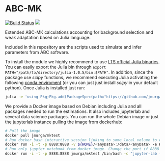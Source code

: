 # ABC-MK

[![Build Status](https://travis-ci.com/jmurga/Analytical.jl.svg?branch=master)](https://travis-ci.com/jmurga/Analytical.jl) [![](https://img.shields.io/badge/docs-latest-blue.svg)](https://jmurga.github.io/Analytical.jl/dev)  

Extended ABC-MK calculations accounting for background selection and weak adaptation based on Julia language.

Included in this repository are the scripts used to simulate and infer parameters from ABC software.

To install the module we highly recommend to use [LTS official Julia binaries](https://julialang.org/downloads/). You can easily export the Julia bin through ```export PATH="/path/to/directory/julia-1.0.5/bin:$PATH"```. In addition, since the package use *scipy* functions, we recommend executing Julia activating the following [conda enviroment](https://github.com/jmurga/Analytical.jl/tree/master/scripts/abc-mk.yml) (or you can just just install *scipy* in your default python). Once Julia is installed just run:
```bash
julia -e 'using Pkg;Pkg.add(PackageSpec(path="https://github.com/jmurga/Analytical.jl"))'
```

We provide a Docker image based on Debian including Julia and all packages needed to run the estimations. It also includes jupyterlab and several data science packages. You can run the whole Debian image or just the jupyterlab instance pulling the image from dockerhub:

```bash
# Pull the image
docker pull jmurga/mktest
# Run docker bash interactive session linking to some local volume to export data
docker run -i -t -p 8888:8888 -v ${HOME}/<anyData>:/data/<anyData> -e HOSTID=$(id -u) jmurga/mktest
# Run only jupyter notebook from docker image. Change the port if 8888 is already used
docker run -i -t -p 8888:8888 jmurga/mktest /bin/bash -c "jupyter-lab --ip='*' --port=8888 --no-browser --allow-root"
```
